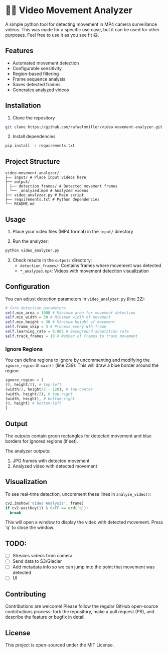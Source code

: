 # 🎥👀 Video Movement Analyzer

A simple python tool for detecting movement in MP4 camera surveillance videos. This was made for a specific use case, but it can be used for other purposes. Feel free to use it as you see fit 😃.

## Features

- Automated movement detection
- Configurable sensitivity
- Region-based filtering
- Frame sequence analysis
- Saves detected frames
- Generates analyzed videos

## Installation

1. Clone the repository
```bash
git clone https://github.com/rafaelmmiller/video-movement-analyzer.git
```

2. Install dependencies
```bash
pip install -r requirements.txt
```

## Project Structure
```
video-movement-analyzer/
├── input/ # Place input videos here
├── output/
│ ├── detection_frames/ # Detected movement frames
│ └── _analyzed.mp4 # Analyzed videos
├── video_analyzer.py # Main script
├── requirements.txt # Python dependencies
└── README.md
```

## Usage

1. Place your video files (MP4 format) in the `input/` directory

2. Run the analyzer:
```bash
python video_analyzer.py
```


3. Check results in the `output/` directory:
   - `detection_frames/`: Contains frames where movement was detected
   - `*_analyzed.mp4`: Videos with movement detection visualization

## Configuration

You can adjust detection parameters in `video_analyzer.py` (line 22):

```python
# Core detection parameters
self.min_area = 1000 # Minimum area for movement detection
self.min_width = 30 # Minimum width of movement
self.min_height = 30 # Minimum height of movement
self.frame_skip = 3 # Process every Nth frame
self.learning_rate = 0.005 # Background adaptation rate
self.track_frames = 10 # Number of frames to track movement
```

### Ignore Regions

You can define regions to ignore by uncommenting and modifying the `ignore_region` in `main()` (line 239). This will draw a blue border around the region:

```python
ignore_region = [
(0, height/2), # top-left
(width/2, height/2 - 120), # top-center
(width, height/2), # top-right
(width, height), # bottom-right
(0, height) # bottom-left
]
```

## Output
The outputs contain green rectangles for detected movement and blue borders for ignored regions (if set).

The analyzer outputs:
1. JPG frames with detected movement
2. Analyzed video with detected movement

## Visualization

To see real-time detection, uncomment these lines in `analyze_video()`:

```python
cv2.imshow('Video Analysis', frame)
if cv2.waitKey(1) & 0xFF == ord('q'):
  break
```

This will open a window to display the video with detected movement. Press 'q' to close the window.

## TODO:

- [ ] Streams videos from camera
- [ ] Send data to S3/Glacier
- [ ] Add metadata info so we can jump into the point that movement was detected
- [ ] UI

## Contributing

Contributions are welcome! Please follow the regular GitHub open-source contributions process: fork the repository, make a pull request (PR), and describe the feature or bugfix in detail.

## License

This project is open-sourced under the MIT License.
